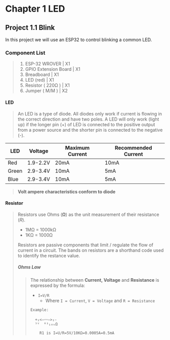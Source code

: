 # Chapter 1 LED

## Project 1.1 Blink
In this project we will use an ESP32 to control blinking a common LED.

### Component List
> 1. ESP-32 WROVER          | X1
> 2. GPIO Extension Board   | X1
> 3. Breadboard             | X1
> 4. LED (red)              | X1
> 5. Resistor ( 220Ω )      | X1
> 6. Jumper ( M/M )         | X2

#### LED
> An LED is a type of diode.
>  All diodes only work if current is flowing in the correct direction and have two poles. 
> A LED will only work (light up) if the longer pin (+) of LED is connected to the positive output from a power 
> source and the shorter pin is connected to the negative (-).

| LED   | Voltage  | Maximum Current | Recommended Current |
|-------|----------|-----------------|---------------------|
| Red   | 1.9-2.2V | 20mA            | 10mA                |
| Green | 2.9-3.4V | 10mA            | 5mA                 |
| Blue  | 2.9-3.4V | 10mA            | 5mA                 |

> **Volt ampere characteristics conform to diode**

#### Resistor
> Resistors use Ohms (**Ω**) as the unit measurement of their resistance (_R_).
> - 1MΩ = 1000kΩ
> - 1KΩ = 1000Ω
>
> Resistors are passive components that limit / regulate the flow of current in a circuit.
> The bands on resistors are a shorthand code used to identify the restance value.
>
>  ##### Ohms Law
> > The relationship between **Current, Voltage** and **Resistance** is expressed by the formula:
> > - `I=V/R`
> >   - Where `I = Current`, `V = Voltage` and `R = Resistance`
> > 
> > ```
> > Example:
> > 
> >   +₁<‒〰‒>₂-
> >   ⁵ⱽ  ᴿ¹₁₀ₖΩ
> > 
> >     R1 is I=U/R=5V/10KΩ=0.0005A=0.5mA
> > ``` 
